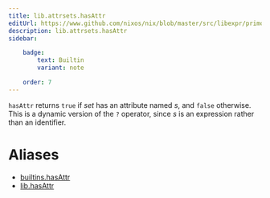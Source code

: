 ```yaml
---
title: lib.attrsets.hasAttr
editUrl: https://www.github.com/nixos/nix/blob/master/src/libexpr/primops.cc
description: lib.attrsets.hasAttr
sidebar:

    badge:
        text: Builtin
        variant: note

    order: 7
---
```


`hasAttr` returns `true` if *set* has an attribute named *s*, and
`false` otherwise. This is a dynamic version of the `?` operator,
since *s* is an expression rather than an identifier.


# Aliases

- [builtins.hasAttr](./reference/builtins/builtins-hasAttr)
- [lib.hasAttr](./reference/lib/lib-hasAttr)


